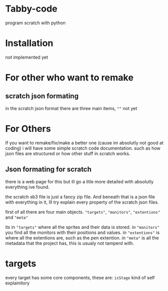 # Tabby-code
program scratch with python

# Installation
not implemented yet

# For other who want to remake

## scratch json formating
in the scratch json format there are three main items, `""`
not yet

# For Others
If you want to remake/fix/make a better one (cause im absolutly not good at coding) i will have some simple scratch code documentation. such as how json files are structured or how other stuff in scratch works.

## Json formating for scratch
there is a web page for this but ill go a litle more detailed with absolutly everything ive found.

the scratch sb3 file is just a fancy zip file. And beneath that is a json file with everything in it, Ill try explain every property of the scratch json files.

first of all there are four main objects. `"targets"`, `"monitors"`, `"extentions"` and `"meta"`

its in `"targets"` where all the sprites and their data is stored.
in `"monitors"` you find all the monitors with their positions and values.
in `"extentions"` is where all the extentions are, such as the pen extention.
in `"meta"` is all the metadata that the project has, this is usualy not tamperd with.

# targets
every target has some core components, these are:
`isStage`  kind of self explainitory